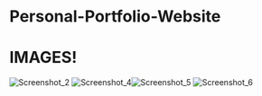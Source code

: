 # Personal-Portfolio-Website

# IMAGES!

![Screenshot_2](https://user-images.githubusercontent.com/86996274/203587450-c1ae737b-2a76-4ae4-bc5d-0f5848aefe7d.png)
![Screenshot_4](https://user-images.githubusercontent.com/86996274/203587259-7e2a6026-9d1b-4ab5-8749-4a7c4bdd6170.png)![Screenshot_5](https://user-images.githubusercontent.com/86996274/203587433-79564f84-d819-491b-b39b-4fe0f4350ff1.png)
![Screenshot_6](https://user-images.githubusercontent.com/86996274/203587596-4acad5fd-96ce-4b0d-8388-a6e4b1632ebd.png)

